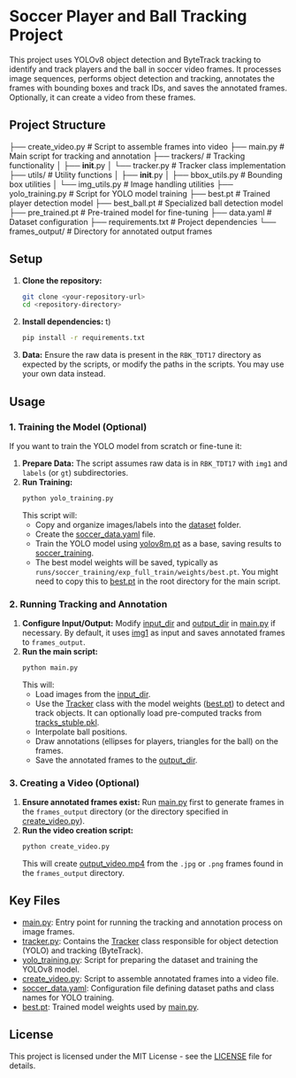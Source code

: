 # Soccer Player and Ball Tracking Project

This project uses YOLOv8 object detection and ByteTrack tracking to identify and track players and the ball in soccer video frames. It processes image sequences, performs object detection and tracking, annotates the frames with bounding boxes and track IDs, and saves the annotated frames. Optionally, it can create a video from these frames.

## Project Structure

├── create_video.py       # Script to assemble frames into video
├── main.py               # Main script for tracking and annotation
├── trackers/             # Tracking functionality
│   ├── __init__.py
│   └── tracker.py        # Tracker class implementation
├── utils/                # Utility functions
│   ├── __init__.py
│   ├── bbox_utils.py     # Bounding box utilities
│   └── img_utils.py      # Image handling utilities
├── yolo_training.py      # Script for YOLO model training
├── best.pt               # Trained player detection model
├── best_ball.pt          # Specialized ball detection model
├── pre_trained.pt        # Pre-trained model for fine-tuning
├── data.yaml             # Dataset configuration
├── requirements.txt      # Project dependencies
└── frames_output/        # Directory for annotated output frames

## Setup

1.  **Clone the repository:**
    ```bash
    git clone <your-repository-url>
    cd <repository-directory>
    ```
2.  **Install dependencies:** t)
    ```bash
    pip install -r requirements.txt
    ```
3.  **Data:** Ensure the raw data is present in the `RBK_TDT17` directory as expected by the scripts, or modify the paths in the scripts. You may use your own data instead.

## Usage

### 1. Training the Model (Optional)

If you want to train the YOLO model from scratch or fine-tune it:

1.  **Prepare Data:** The script assumes raw data is in `RBK_TDT17` with `img1` and `labels` (or `gt`) subdirectories.
2.  **Run Training:**
    ```bash
    python yolo_training.py
    ```
    This script will:
    *   Copy and organize images/labels into the [dataset](http://_vscodecontentref_/18) folder.
    *   Create the [soccer_data.yaml](http://_vscodecontentref_/19) file.
    *   Train the YOLO model using [yolov8m.pt](http://_vscodecontentref_/20) as a base, saving results to [soccer_training](http://_vscodecontentref_/21).
    *   The best model weights will be saved, typically as `runs/soccer_training/exp_full_train/weights/best.pt`. You might need to copy this to [best.pt](http://_vscodecontentref_/22) in the root directory for the main script.

### 2. Running Tracking and Annotation

1.  **Configure Input/Output:** Modify [input_dir](http://_vscodecontentref_/23) and [output_dir](http://_vscodecontentref_/24) in [main.py](http://_vscodecontentref_/25) if necessary. By default, it uses [img1](http://_vscodecontentref_/26) as input and saves annotated frames to `frames_output`.
2.  **Run the main script:**
    ```bash
    python main.py
    ```
    This will:
    *   Load images from the [input_dir](http://_vscodecontentref_/27).
    *   Use the [Tracker](http://_vscodecontentref_/28) class with the model weights ([best.pt](http://_vscodecontentref_/29)) to detect and track objects. It can optionally load pre-computed tracks from [tracks_stuble.pkl](http://_vscodecontentref_/30).
    *   Interpolate ball positions.
    *   Draw annotations (ellipses for players, triangles for the ball) on the frames.
    *   Save the annotated frames to the [output_dir](http://_vscodecontentref_/31).

### 3. Creating a Video (Optional)

1.  **Ensure annotated frames exist:** Run [main.py](http://_vscodecontentref_/32) first to generate frames in the `frames_output` directory (or the directory specified in [create_video.py](http://_vscodecontentref_/33)).
2.  **Run the video creation script:**
    ```bash
    python create_video.py
    ```
    This will create [output_video.mp4](http://_vscodecontentref_/34) from the `.jpg` or `.png` frames found in the `frames_output` directory.

## Key Files

*   [main.py](http://_vscodecontentref_/35): Entry point for running the tracking and annotation process on image frames.
*   [tracker.py](http://_vscodecontentref_/36): Contains the [Tracker](http://_vscodecontentref_/37) class responsible for object detection (YOLO) and tracking (ByteTrack).
*   [yolo_training.py](http://_vscodecontentref_/38): Script for preparing the dataset and training the YOLOv8 model.
*   [create_video.py](http://_vscodecontentref_/39): Script to assemble annotated frames into a video file.
*   [soccer_data.yaml](http://_vscodecontentref_/40): Configuration file defining dataset paths and class names for YOLO training.
*   [best.pt](http://_vscodecontentref_/41): Trained model weights used by [main.py](http://_vscodecontentref_/42).

## License

This project is licensed under the MIT License - see the [LICENSE](http://_vscodecontentref_/43) file for details.
